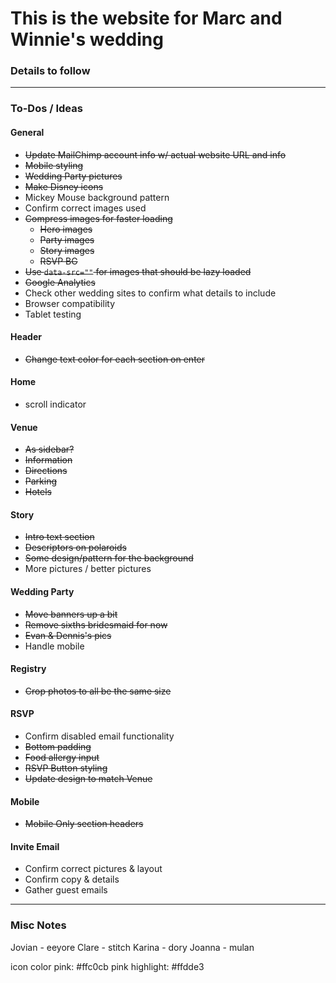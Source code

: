 # This is the website for Marc and Winnie's wedding

### Details to follow

---

### To-Dos / Ideas
#### General
- ~~Update MailChimp account info w/ actual website URL and info~~
- ~~Mobile styling~~
- ~~Wedding Party pictures~~
- ~~Make Disney icons~~
- Mickey Mouse background pattern
- Confirm correct images used
- ~~Compress images for faster loading~~
    + ~~Hero images~~
    + ~~Party images~~
    + ~~Story images~~
    + ~~RSVP BG~~
- ~~Use `data-src=""` for images that should be lazy loaded~~
- ~~Google Analytics~~
- Check other wedding sites to confirm what details to include
- Browser compatibility
- Tablet testing

#### Header
- ~~Change text color for each section on enter~~

#### Home
- scroll indicator

#### Venue
- ~~As sidebar?~~
- ~~Information~~
- ~~Directions~~
- ~~Parking~~
- ~~Hotels~~

#### Story
- ~~Intro text section~~
- ~~Descriptors on polaroids~~
- ~~Some design/pattern for the background~~
- More pictures / better pictures

#### Wedding Party
- ~~Move banners up a bit~~
- ~~Remove sixths bridesmaid for now~~
- ~~Evan & Dennis's pics~~
- Handle mobile

#### Registry
- ~~Crop photos to all be the same size~~

#### RSVP
- Confirm disabled email functionality
- ~~Bottom padding~~
- ~~Food allergy input~~
- ~~RSVP Button styling~~
- ~~Update design to match Venue~~

#### Mobile
- ~~Mobile Only section headers~~

#### Invite Email
- Confirm correct pictures & layout
- Confirm copy & details
- Gather guest emails


---

### Misc Notes
Jovian - eeyore
Clare - stitch
Karina - dory
Joanna - mulan

icon color
pink: #ffc0cb
pink highlight: #ffdde3
